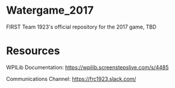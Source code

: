 # Watergame_2017
FIRST Team 1923's official repository for the 2017 game, TBD

# Resources
WPILib Documentation:
https://wpilib.screenstepslive.com/s/4485

Communications Channel:
https://frc1923.slack.com/
